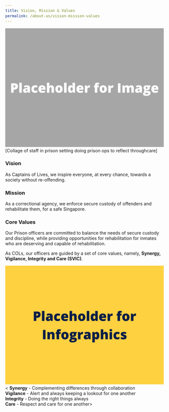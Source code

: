 ```yaml
---
title: Vision, Mission & Values
permalink: /about-us/vision-mission-values
---
```

![](/images/Placeholder%20for%20Image.png)
[Collage of staff in prison setting doing prison ops to reflect throughcare]

### **Vision**

As Captains of Lives, we inspire everyone, at every chance, towards a society without re-offending.

### **Mission**
As a correctional agency, we enforce secure custody of offenders and rehabilitate them, for a safe Singapore.


### **Core Values**
Our Prison officers are committed to balance the needs of secure custody and discipline, while providing opportunities for rehabilitation for inmates who are deserving and capable of rehabilitation.

As COLs, our officers are guided by a set of core values, namely, **Synergy, Vigilance, Integrity and Care (SVIC)**.


![](/images/Placeholder%20for%20Info.jpg)
< **Synergy** - Complementing differences through collaboration<br>
**Vigilance** - Alert and always keeping a lookout for one another<br>
**Integrity** - Doing the right things always<br>
**Care** - Respect and care for one another>